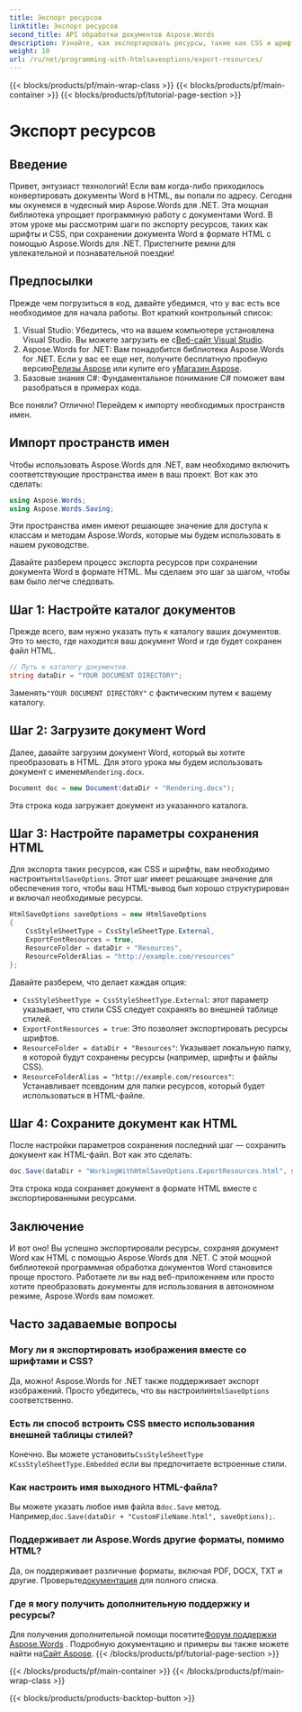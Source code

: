 ```yaml
---
title: Экспорт ресурсов
linktitle: Экспорт ресурсов
second_title: API обработки документов Aspose.Words
description: Узнайте, как экспортировать ресурсы, такие как CSS и шрифты, сохраняя документы Word как HTML с помощью Aspose.Words для .NET. Следуйте нашему пошаговому руководству.
weight: 10
url: /ru/net/programming-with-htmlsaveoptions/export-resources/
---
```


{{< blocks/products/pf/main-wrap-class >}}
{{< blocks/products/pf/main-container >}}
{{< blocks/products/pf/tutorial-page-section >}}

# Экспорт ресурсов

## Введение

Привет, энтузиаст технологий! Если вам когда-либо приходилось конвертировать документы Word в HTML, вы попали по адресу. Сегодня мы окунемся в чудесный мир Aspose.Words для .NET. Эта мощная библиотека упрощает программную работу с документами Word. В этом уроке мы рассмотрим шаги по экспорту ресурсов, таких как шрифты и CSS, при сохранении документа Word в формате HTML с помощью Aspose.Words для .NET. Пристегните ремни для увлекательной и познавательной поездки!

## Предпосылки

Прежде чем погрузиться в код, давайте убедимся, что у вас есть все необходимое для начала работы. Вот краткий контрольный список:

1.  Visual Studio: Убедитесь, что на вашем компьютере установлена Visual Studio. Вы можете загрузить ее с[Веб-сайт Visual Studio](https://visualstudio.microsoft.com/).
2.  Aspose.Words for .NET: Вам понадобится библиотека Aspose.Words for .NET. Если у вас ее еще нет, получите бесплатную пробную версию[Релизы Aspose](https://releases.aspose.com/words/net/) или купите его у[Магазин Aspose](https://purchase.aspose.com/buy).
3. Базовые знания C#: Фундаментальное понимание C# поможет вам разобраться в примерах кода.

Все поняли? Отлично! Перейдем к импорту необходимых пространств имен.

## Импорт пространств имен

Чтобы использовать Aspose.Words для .NET, вам необходимо включить соответствующие пространства имен в ваш проект. Вот как это сделать:

```csharp
using Aspose.Words;
using Aspose.Words.Saving;
```

Эти пространства имен имеют решающее значение для доступа к классам и методам Aspose.Words, которые мы будем использовать в нашем руководстве.

Давайте разберем процесс экспорта ресурсов при сохранении документа Word в формате HTML. Мы сделаем это шаг за шагом, чтобы вам было легче следовать.

## Шаг 1: Настройте каталог документов

Прежде всего, вам нужно указать путь к каталогу ваших документов. Это то место, где находится ваш документ Word и где будет сохранен файл HTML.

```csharp
// Путь к каталогу документов.
string dataDir = "YOUR DOCUMENT DIRECTORY";
```

 Заменять`"YOUR DOCUMENT DIRECTORY"` с фактическим путем к вашему каталогу.

## Шаг 2: Загрузите документ Word

 Далее, давайте загрузим документ Word, который вы хотите преобразовать в HTML. Для этого урока мы будем использовать документ с именем`Rendering.docx`.

```csharp
Document doc = new Document(dataDir + "Rendering.docx");
```

Эта строка кода загружает документ из указанного каталога.

## Шаг 3: Настройте параметры сохранения HTML

Для экспорта таких ресурсов, как CSS и шрифты, вам необходимо настроить`HtmlSaveOptions`. Этот шаг имеет решающее значение для обеспечения того, чтобы ваш HTML-вывод был хорошо структурирован и включал необходимые ресурсы.

```csharp
HtmlSaveOptions saveOptions = new HtmlSaveOptions
{
    CssStyleSheetType = CssStyleSheetType.External,
    ExportFontResources = true,
    ResourceFolder = dataDir + "Resources",
    ResourceFolderAlias = "http://example.com/resources"
};
```

Давайте разберем, что делает каждая опция:
- `CssStyleSheetType = CssStyleSheetType.External`: этот параметр указывает, что стили CSS следует сохранять во внешней таблице стилей.
- `ExportFontResources = true`: Это позволяет экспортировать ресурсы шрифтов.
- `ResourceFolder = dataDir + "Resources"`: Указывает локальную папку, в которой будут сохранены ресурсы (например, шрифты и файлы CSS).
- `ResourceFolderAlias = "http://example.com/resources"`: Устанавливает псевдоним для папки ресурсов, который будет использоваться в HTML-файле.

## Шаг 4: Сохраните документ как HTML

После настройки параметров сохранения последний шаг — сохранить документ как HTML-файл. Вот как это сделать:

```csharp
doc.Save(dataDir + "WorkingWithHtmlSaveOptions.ExportResources.html", saveOptions);
```

Эта строка кода сохраняет документ в формате HTML вместе с экспортированными ресурсами.

## Заключение

И вот оно! Вы успешно экспортировали ресурсы, сохраняя документ Word как HTML с помощью Aspose.Words для .NET. С этой мощной библиотекой программная обработка документов Word становится проще простого. Работаете ли вы над веб-приложением или просто хотите преобразовать документы для использования в автономном режиме, Aspose.Words вам поможет.

## Часто задаваемые вопросы

### Могу ли я экспортировать изображения вместе со шрифтами и CSS?
 Да, можно! Aspose.Words for .NET также поддерживает экспорт изображений. Просто убедитесь, что вы настроили`HtmlSaveOptions` соответственно.

### Есть ли способ встроить CSS вместо использования внешней таблицы стилей?
 Конечно. Вы можете установить`CssStyleSheetType` к`CssStyleSheetType.Embedded` если вы предпочитаете встроенные стили.

### Как настроить имя выходного HTML-файла?
 Вы можете указать любое имя файла в`doc.Save` метод. Например,`doc.Save(dataDir + "CustomFileName.html", saveOptions);`.

### Поддерживает ли Aspose.Words другие форматы, помимо HTML?
 Да, он поддерживает различные форматы, включая PDF, DOCX, TXT и другие. Проверьте[документация](https://reference.aspose.com/words/net/) для полного списка.

### Где я могу получить дополнительную поддержку и ресурсы?
Для получения дополнительной помощи посетите[Форум поддержки Aspose.Words](https://forum.aspose.com/c/words/8) . Подробную документацию и примеры вы также можете найти на[Сайт Aspose](https://reference.aspose.com/words/net/).
{{< /blocks/products/pf/tutorial-page-section >}}

{{< /blocks/products/pf/main-container >}}
{{< /blocks/products/pf/main-wrap-class >}}

{{< blocks/products/products-backtop-button >}}
